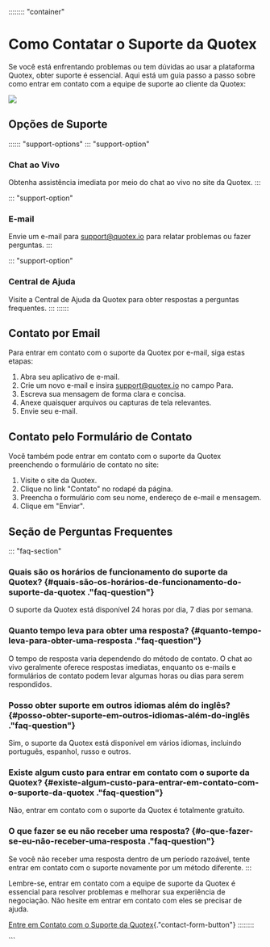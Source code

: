 :::::::: \"container\"
# Como Contatar o Suporte da Quotex

Se você está enfrentando problemas ou tem dúvidas ao usar a plataforma
Quotex, obter suporte é essencial. Aqui está um guia passo a passo sobre
como entrar em contato com a equipe de suporte ao cliente da Quotex:

[![](https://static.quotex.io/files/4_en/300_250.jpg)](https://traff.sbs/brokerqxlid)

## Opções de Suporte

:::::: \"support-options\"
::: \"support-option\"
### Chat ao Vivo

Obtenha assistência imediata por meio do chat ao vivo no site da Quotex.
:::

::: \"support-option\"
### E-mail

Envie um e-mail para support@quotex.io para relatar problemas ou fazer
perguntas.
:::

::: \"support-option\"
### Central de Ajuda

Visite a Central de Ajuda da Quotex para obter respostas a perguntas
frequentes.
:::
::::::

## Contato por Email

Para entrar em contato com o suporte da Quotex por e-mail, siga estas
etapas:

1.  Abra seu aplicativo de e-mail.
2.  Crie um novo e-mail e insira support@quotex.io no campo Para.
3.  Escreva sua mensagem de forma clara e concisa.
4.  Anexe quaisquer arquivos ou capturas de tela relevantes.
5.  Envie seu e-mail.

## Contato pelo Formulário de Contato

Você também pode entrar em contato com o suporte da Quotex preenchendo o
formulário de contato no site:

1.  Visite o site da Quotex.
2.  Clique no link "Contato" no rodapé da página.
3.  Preencha o formulário com seu nome, endereço de e-mail e mensagem.
4.  Clique em "Enviar".

## Seção de Perguntas Frequentes

::: \"faq-section\"
### Quais são os horários de funcionamento do suporte da Quotex? {#quais-são-os-horários-de-funcionamento-do-suporte-da-quotex ."faq-question"}

O suporte da Quotex está disponível 24 horas por dia, 7 dias por semana.

### Quanto tempo leva para obter uma resposta? {#quanto-tempo-leva-para-obter-uma-resposta ."faq-question"}

O tempo de resposta varia dependendo do método de contato. O chat ao
vivo geralmente oferece respostas imediatas, enquanto os e-mails e
formulários de contato podem levar algumas horas ou dias para serem
respondidos.

### Posso obter suporte em outros idiomas além do inglês? {#posso-obter-suporte-em-outros-idiomas-além-do-inglês ."faq-question"}

Sim, o suporte da Quotex está disponível em vários idiomas, incluindo
português, espanhol, russo e outros.

### Existe algum custo para entrar em contato com o suporte da Quotex? {#existe-algum-custo-para-entrar-em-contato-com-o-suporte-da-quotex ."faq-question"}

Não, entrar em contato com o suporte da Quotex é totalmente gratuito.

### O que fazer se eu não receber uma resposta? {#o-que-fazer-se-eu-não-receber-uma-resposta ."faq-question"}

Se você não receber uma resposta dentro de um período razoável, tente
entrar em contato com o suporte novamente por um método diferente.
:::

Lembre-se, entrar em contato com a equipe de suporte da Quotex é
essencial para resolver problemas e melhorar sua experiência de
negociação. Não hesite em entrar em contato com eles se precisar de
ajuda.

[Entre em Contato com o Suporte da
Quotex](\%22https://traff.sbs/brokerqxlid\%22){."contact-form-button"}
::::::::

\`\`\`

